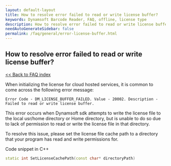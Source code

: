 ```yaml
---
layout: default-layout
title: How to resolve error failed to read or write license buffer?
keywords: Dynamsoft Barcode Reader, FAQ, offline, license type
description: How to resolve error failed to read or write license buffer?
needAutoGenerateSidebar: false
permalink: /faq/general/error-license-buffer.html
---
```


## How to resolve error failed to read or write license buffer?

[<< Back to FAQ index](index.md)

When initializing the license for cloud hosted services, it is common to come across the following error message:

`Error Code - DM_LICENSE_BUFFER_FAILED. Value - 20002. Description - Failed to read or write license buffer.`

This error occurs when Dynamsoft sdk attempts to write the license file to the local usr/home directory or Home directory, but is unable to do so due to lack of permission to read or write the license file in that directory.

To resolve this issue, please set the license file cache path to a directory that your program has read and write permissions for.


Code snippet in C++
```C++
static int SetLicenseCachePath(const char* directoryPath)
```